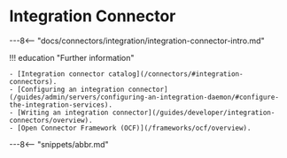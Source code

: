 <!-- SPDX-License-Identifier: CC-BY-4.0 -->
<!-- Copyright Contributors to the ODPi Egeria project 2020. -->

# Integration Connector

---8<-- "docs/connectors/integration/integration-connector-intro.md"

!!! education "Further information"
    
    - [Integration connector catalog](/connectors/#integration-connectors).
    - [Configuring an integration connector](/guides/admin/servers/configuring-an-integration-daemon/#configure-the-integration-services).
    - [Writing an integration connector](/guides/developer/integration-connectors/overview).
    - [Open Connector Framework (OCF)](/frameworks/ocf/overview).

---8<-- "snippets/abbr.md"
